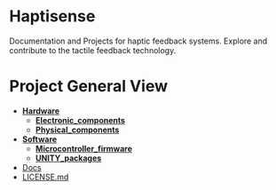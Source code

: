 # Haptisense
Documentation and Projects for haptic feedback systems. Explore and contribute to the tactile feedback technology.


# Project General View
- **[Hardware](./hardware/)**
  - **[Electronic_components](https://github.com/alinajm7/Haptisense/tree/main/hardware/electronic_components/)**
  - **[Physical_components](https://github.com/alinajm7/Haptisense/tree/main/hardware/physical_components/)**
- **[Software](https://github.com/alinajm7/Haptisense/tree/main/software/)**
  - **[Microcontroller_firmware](https://github.com/alinajm7/Haptisense/tree/main/software/microcontroller_firmware/)**
  - **[UNITY_packages](https://github.com/alinajm7/Haptisense/tree/main/software/unity_packages/)**<br>
- [Docs](https://github.com/alinajm7/Haptisense/tree/main/docs/)<br>
- [LICENSE.md](https://github.com/alinajm7/Haptisense/blob/main/LICENSE.md)<br>


